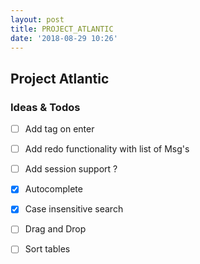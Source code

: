 ```yaml
---
layout: post
title: PROJECT_ATLANTIC
date: '2018-08-29 10:26'
---
```


## Project Atlantic

### Ideas & Todos

- [ ] Add tag on enter
- [ ] Add redo functionality with list of Msg's
- [ ] Add session support ?

- [x] Autocomplete
- [x] Case insensitive search
- [ ] Drag and Drop
- [ ] Sort tables